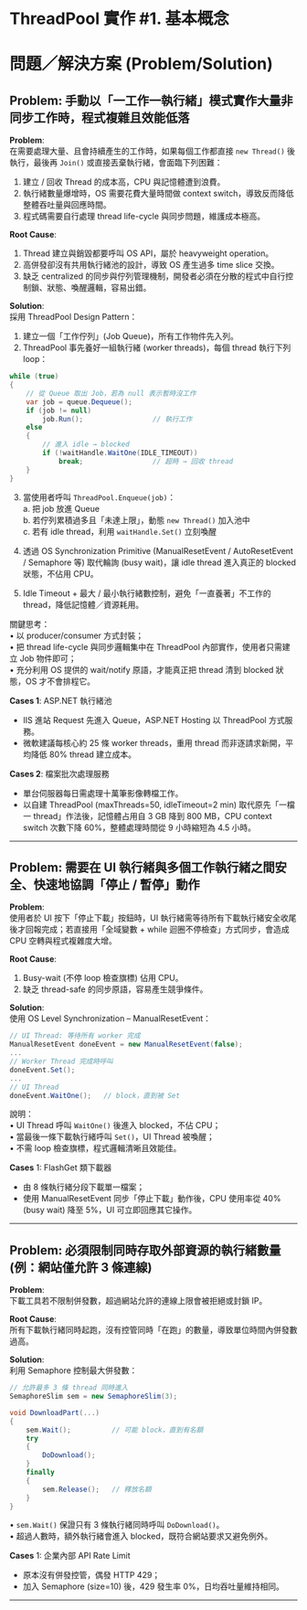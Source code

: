 # ThreadPool 實作 #1. 基本概念

# 問題／解決方案 (Problem/Solution)

## Problem: 手動以「一工作一執行緒」模式實作大量非同步工作時，程式複雜且效能低落

**Problem**:  
在需要處理大量、且會持續產生的工作時，如果每個工作都直接 `new Thread()` 後執行，最後再 `Join()` 或直接丟棄執行緒，會面臨下列困難：  
1. 建立 / 回收 Thread 的成本高，CPU 與記憶體遭到浪費。  
2. 執行緒數量爆增時，OS 需要花費大量時間做 context switch，導致反而降低整體吞吐量與回應時間。  
3. 程式碼需要自行處理 thread life-cycle 與同步問題，維護成本極高。  

**Root Cause**:  
1. Thread 建立與銷毀都要呼叫 OS API，屬於 heavyweight operation。  
2. 高併發卻沒有共用執行緒池的設計，導致 OS 產生過多 time slice 交換。  
3. 缺乏 centralized 的同步與佇列管理機制，開發者必須在分散的程式中自行控制鎖、狀態、喚醒邏輯，容易出錯。  

**Solution**:  
採用 ThreadPool Design Pattern：  
1. 建立一個「工作佇列」(Job Queue)，所有工作物件先入列。  
2. ThreadPool 事先養好一組執行緒 (worker threads)，每個 thread 執行下列 loop：  

```csharp
while (true)
{
    // 從 Queue 取出 Job，若為 null 表示暫時沒工作
    var job = queue.Dequeue();
    if (job != null)
        job.Run();                 // 執行工作
    else
    {
        // 進入 idle → blocked
        if (!waitHandle.WaitOne(IDLE_TIMEOUT))
            break;                 // 超時 → 回收 thread
    }
}
```

3. 當使用者呼叫 `ThreadPool.Enqueue(job)`：  
   a. 把 job 放進 Queue  
   b. 若佇列累積過多且「未達上限」，動態 `new Thread()` 加入池中  
   c. 若有 idle thread，利用 `waitHandle.Set()` 立刻喚醒  

4. 透過 OS Synchronization Primitive (ManualResetEvent / AutoResetEvent / Semaphore 等) 取代輪詢 (busy wait)，讓 idle thread 進入真正的 blocked 狀態，不佔用 CPU。  

5. Idle Timeout + 最大 / 最小執行緒數控制，避免「一直養著」不工作的 thread，降低記憶體／資源耗用。  

關鍵思考：  
• 以 producer/consumer 方式封裝；  
• 把 thread life-cycle 與同步邏輯集中在 ThreadPool 內部實作，使用者只需建立 Job 物件即可；  
• 充分利用 OS 提供的 wait/notify 原語，才能真正把 thread 清到 blocked 狀態，OS 才不會排程它。  

**Cases 1**: ASP.NET 執行緒池  
- IIS 進站 Request 先進入 Queue，ASP.NET Hosting 以 ThreadPool 方式服務。  
- 微軟建議每核心約 25 條 worker threads，重用 thread 而非逐請求新開，平均降低 80% thread 建立成本。  

**Cases 2**: 檔案批次處理服務  
- 單台伺服器每日需處理十萬筆影像轉檔工作。  
- 以自建 ThreadPool (maxThreads=50, idleTimeout=2 min) 取代原先「一檔一 thread」作法後，記憶體占用自 3 GB 降到 800 MB，CPU context switch 次數下降 60%，整體處理時間從 9 小時縮短為 4.5 小時。  

---

## Problem: 需要在 UI 執行緒與多個工作執行緒之間安全、快速地協調「停止 / 暫停」動作

**Problem**:  
使用者於 UI 按下「停止下載」按鈕時，UI 執行緒需等待所有下載執行緒安全收尾後才回報完成；若直接用「全域變數 + while 迴圈不停檢查」方式同步，會造成 CPU 空轉與程式複雜度大增。  

**Root Cause**:  
1. Busy-wait (不停 loop 檢查旗標) 佔用 CPU。  
2. 缺乏 thread-safe 的同步原語，容易產生競爭條件。  

**Solution**:  
使用 OS Level Synchronization – ManualResetEvent：  

```csharp
// UI Thread: 等待所有 worker 完成
ManualResetEvent doneEvent = new ManualResetEvent(false);
...
// Worker Thread 完成時呼叫
doneEvent.Set();
...
// UI Thread
doneEvent.WaitOne();   // block，直到被 Set
```

說明：  
• UI Thread 呼叫 `WaitOne()` 後進入 blocked，不佔 CPU；  
• 當最後一條下載執行緒呼叫 `Set()`，UI Thread 被喚醒；  
• 不需 loop 檢查旗標，程式邏輯清晰且效能佳。  

**Cases** 1: FlashGet 類下載器  
- 由 8 條執行緒分段下載單一檔案；  
- 使用 ManualResetEvent 同步「停止下載」動作後，CPU 使用率從 40% (busy wait) 降至 5%，UI 可立即回應其它操作。  

---

## Problem: 必須限制同時存取外部資源的執行緒數量 (例：網站僅允許 3 條連線)

**Problem**:  
下載工具若不限制併發數，超過網站允許的連線上限會被拒絕或封鎖 IP。  

**Root Cause**:  
所有下載執行緒同時起跑，沒有控管同時「在跑」的數量，導致單位時間內併發數過高。  

**Solution**:  
利用 Semaphore 控制最大併發數：  

```csharp
// 允許最多 3 條 thread 同時進入
SemaphoreSlim sem = new SemaphoreSlim(3);

void DownloadPart(...)
{
    sem.Wait();          // 可能 block，直到有名額
    try
    {
        DoDownload();
    }
    finally
    {
        sem.Release();   // 釋放名額
    }
}
```

• `sem.Wait()` 保證只有 3 條執行緒同時呼叫 `DoDownload()`。  
• 超過人數時，額外執行緒會進入 blocked，既符合網站要求又避免例外。  

**Cases** 1: 企業內部 API Rate Limit  
- 原本沒有併發控管，偶發 HTTP 429；  
- 加入 Semaphore (size=10) 後，429 發生率 0%，日均吞吐量維持相同。  

---

